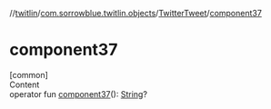 //[twitlin](../../index.md)/[com.sorrowblue.twitlin.objects](../index.md)/[TwitterTweet](index.md)/[component37](component37.md)



# component37  
[common]  
Content  
operator fun [component37](component37.md)(): [String](https://kotlinlang.org/api/latest/jvm/stdlib/kotlin/-string/index.html)?  




